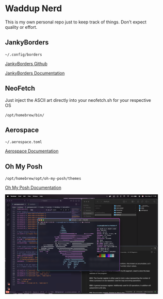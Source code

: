 # Waddup Nerd
This is my own personal repo just to keep track of things. Don't expect quality or effort.

## JankyBorders
`~/.config/borders`

[JankyBorders Github](https://github.com/FelixKratz/JankyBorders?tab=readme-ov-file)

[JankyBorders Documentation](https://github.com/FelixKratz/JankyBorders/wiki/Man-Page)

## NeoFetch
Just inject the ASCII art directly into your neofetch.sh for your respective OS

`/opt/homebrew/bin/`

## Aerospace
`~/.aerospace.toml`

[Aerospace Documentation](https://nikitabobko.github.io/AeroSpace/guide#installation)

## Oh My Posh
`/opt/homebrew/opt/oh-my-posh/themes`

[Oh My Posh Documentation](https://ohmyposh.dev/docs)

<img width="1512" alt="image" src="https://github.com/IzzyBoop/dotfiles/blob/main/image.png" />
